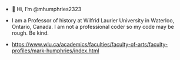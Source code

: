 - 👋 Hi, I’m @mhumphries2323

- I am a Professor of history at Wilfrid Laurier University in Waterloo, Ontario, Canada. I am not a professional coder so my code may be rough. Be kind.

- https://www.wlu.ca/academics/faculties/faculty-of-arts/faculty-profiles/mark-humphries/index.html
